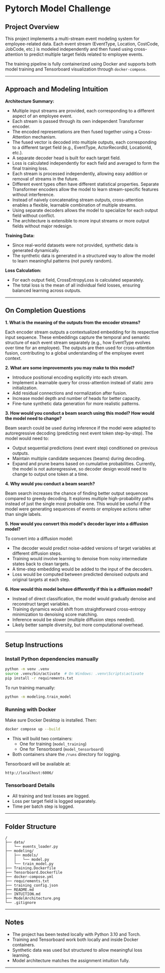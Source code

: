 # Pytorch Model Challenge

## Project Overview

This project implements a multi-stream event modeling system for employee-related data. Each event stream (EventType, Location, CostCode, JobCode, etc.) is modeled independently and then fused using cross-attention to predict multiple target fields related to employee events.

The training pipeline is fully containerized using Docker and supports both model training and Tensorboard visualization through `docker-compose`.

---

## Approach and Modeling Intuition

**Architecture Summary:**
- Multiple input streams are provided, each corresponding to a different aspect of an employee event.
- Each stream is passed through its own independent Transformer encoder.
- The encoded representations are then fused together using a Cross-Attention mechanism.
- The fused vector is decoded into multiple outputs, each corresponding to a different target field (e.g., EventType, ActorRecordId, LocationId, etc.).
- A separate decoder head is built for each target field.
- Loss is calculated independently for each field and averaged to form the final training loss.
- Each stream is processed independently, allowing easy addition or removal of streams in the future.
- Different event types often have different statistical properties. Separate Transformer encoders allow the model to learn stream-specific features without interference.
- Instead of naively concatenating stream outputs, cross-attention enables a flexible, learnable combination of multiple streams.
- Using separate decoders allows the model to specialize for each output field without conflict.
- The architecture is extensible to more input streams or more output fields without major redesign.

**Training Data:**
- Since real-world datasets were not provided, synthetic data is generated dynamically.
- The synthetic data is generated in a structured way to allow the model to learn meaningful patterns (not purely random).

**Loss Calculation:**
- For each output field, CrossEntropyLoss is calculated separately.
- The total loss is the mean of all individual field losses, ensuring balanced learning across outputs.

---

## On Completion Questions

**1. What is the meaning of the outputs from the encoder streams?**

Each encoder stream outputs a contextualized embedding for its respective input sequence. These embeddings capture the temporal and semantic structure of each event stream separately (e.g., how EventType evolves over time for an employee). The outputs are then used for cross-attention fusion, contributing to a global understanding of the employee event context.

**2. What are some improvements you may make to this model?**

- Introduce positional encoding explicitly into each stream.
- Implement a learnable query for cross-attention instead of static zero initialization.
- Add residual connections and normalization after fusion.
- Increase model depth and number of heads for better capacity.
- Fine-tune synthetic data generation for more realistic patterns.

**3. How would you conduct a beam search using this model? How would the model need to change?**

Beam search could be used during inference if the model were adapted to autoregressive decoding (predicting next event token step-by-step). The model would need to:
- Output sequential predictions (next event step) conditioned on previous outputs.
- Maintain multiple candidate sequences (beams) during decoding.
- Expand and prune beams based on cumulative probabilities.
Currently, the model is not autoregressive, so decoder design would need to change to output one token at a time.

**4. Why would you conduct a beam search?**

Beam search increases the chance of finding better output sequences compared to greedy decoding. It explores multiple high-probability paths instead of just the single most probable one. This would be useful if the model were generating sequences of events or employee actions rather than single labels.

**5. How would you convert this model's decoder layer into a diffusion model?**

To convert into a diffusion model:
- The decoder would predict noise-added versions of target variables at different diffusion steps.
- Training would involve learning to denoise from noisy intermediate states back to clean targets.
- A time-step embedding would be added to the input of the decoders.
- Loss would be computed between predicted denoised outputs and original targets at each step.

**6. How would this model behave differently if this is a diffusion model?**

- Instead of direct classification, the model would gradually denoise and reconstruct target variables.
- Training dynamics would shift from straightforward cross-entropy minimization to denoising score matching.
- Inference would be slower (multiple diffusion steps needed).
- Likely better sample diversity, but more computational overhead.

---

## Setup Instructions

### Install Python dependencies manually

```bash
python -m venv .venv
source .venv/bin/activate  # On Windows: .venv\Scripts\activate
pip install -r requirements.txt
```

To run training manually:

```bash
python -m modeling.train_model
```

### Running with Docker

Make sure Docker Desktop is installed. Then:

```bash
docker compose up --build
```

- This will build two containers:
  - One for training (`model_training`)
  - One for Tensorboard (`model_tensorboard`)
- Both containers share the `/runs` directory for logging.

Tensorboard will be available at:

```
http://localhost:6006/
```

### Tensorboard Details

- All training and test losses are logged.
- Loss per target field is logged separately.
- Time per batch step is logged.

---

## Folder Structure

```
/
├── data/
│   └── events_loader.py
├── modeling/
│   ├── models/
│   │   └── model.py
│   └── train_model.py
├── Training.Dockerfile
├── Tensorboard.Dockerfile
├── docker-compose.yml
├── requirements.txt
├── training_config.json
├── README.md
├── INTUITION.md
├── ModelArchitecture.png
└── .gitignore
```

---

## Notes

- The project has been tested locally with Python 3.10 and Torch.
- Training and Tensorboard work both locally and inside Docker containers.
- Synthetic data was used but structured to allow meaningful loss learning.
- Model architecture matches the assignment intuition fully.

---

